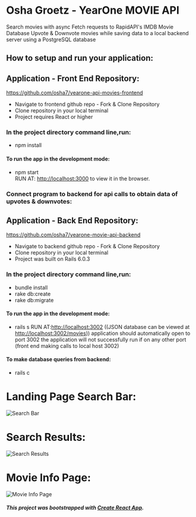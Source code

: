 # Osha Groetz - YearOne MOVIE API
Search movies with async Fetch requests to RapidAPI's IMDB Movie Database
Upvote & Downvote movies while saving data to a local backend server using a PostgreSQL database

## How to setup and run your application: 

## Application - Front End Repository:
https://github.com/osha7/yearone-api-movies-frontend 

- Navigate to frontend github repo - Fork & Clone Repository
- Clone repository in your local terminal
- Project requires React  or higher

### In the project directory command line,run:
- npm install  
#### To run the app in the development mode:  
- npm start   
RUN AT: [http://localhost:3000](http://localhost:3000) to view it in the browser.


### Connect program to backend for api calls to obtain data of upvotes & downvotes:  

## Application - Back End Repository:
https://github.com/osha7/yearone-movie-api-backend

- Navigate to backend github repo - Fork & Clone Repository
- Clone repository in your local terminal
- Project was built on Rails 6.0.3

### In the project directory command line,run:
- bundle install
- rake db:create
- rake db:migrate
#### To run the app in the development mode:
- rails s
RUN AT:[http://localhost:3002](http://localhost:3002) ((JSON database can be viewed at [http://localhost:3002/movies](http://localhost:3002/movies)))
application should automatically open to port 3002
the application will not successfully run if on any other port (front end making calls to local host 3002)

#### To make database queries from backend:
- rails c

# Landing Page Search Bar:  
![Search Bar](https://i.imgur.com/3I1lVuX.jpg)

# Search Results:  
![Search Results](https://i.imgur.com/wImAHiV.jpg)

# Movie Info Page:  
![Movie Info Page](https://i.imgur.com/fgdaV8i.jpg)
##### This project was bootstrapped with [Create React App](https://github.com/facebook/create-react-app).
